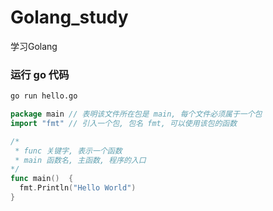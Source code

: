 # Golang_study

学习Golang

### 运行 go 代码

```bash
go run hello.go
```

```go
package main // 表明该文件所在包是 main, 每个文件必须属于一个包
import "fmt" // 引入一个包, 包名 fmt, 可以使用该包的函数

/*
 * func 关键字, 表示一个函数
 * main 函数名, 主函数, 程序的入口
*/
func main()  {
  fmt.Println("Hello World")
}
```